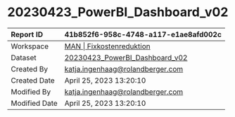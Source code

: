 



# 20230423_PowerBI_Dashboard_v02

|Report ID|41b852f6-958c-4748-a117-e1ae8afd002c|
| :--- | :--- |
|Workspace|[MAN \| Fixkostenreduktion](../Workspaces/MAN-\|-Fixkostenreduktion.md)|
|Dataset|[20230423_PowerBI_Dashboard_v02](../Datasets/20230423_PowerBI_Dashboard_v02.md)|
|Created By|katja.ingenhaag@rolandberger.com|
|Created Date|April 25, 2023 13:20:10|
|Modified By|katja.ingenhaag@rolandberger.com|
|Modified Date|April 25, 2023 13:20:10|
